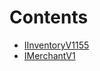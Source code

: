 

# Contents
- [IInventoryV1155](IInventoryV1155.sol/interface.IInventoryV1155.md)
- [IMerchantV1](IMerchantV1.sol/interface.IMerchantV1.md)
